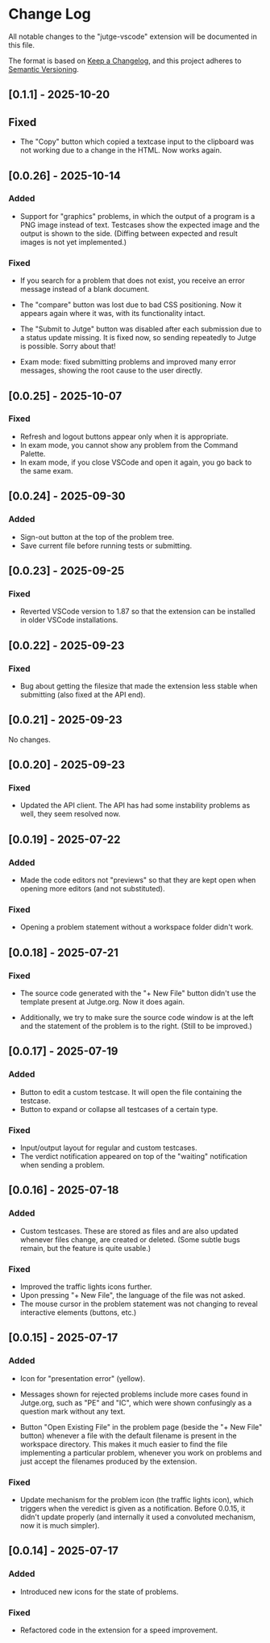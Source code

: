# Change Log

All notable changes to the "jutge-vscode" extension will be documented in this file.

The format is based on [Keep a Changelog](https://keepachangelog.com/en/1.1.0/),
and this project adheres to [Semantic Versioning](https://semver.org/spec/v2.0.0.html).

## [0.1.1] - 2025-10-20

## Fixed

- The "Copy" button which copied a textcase input to the clipboard was not working due to a change in the HTML. Now works again.

## [0.0.26] - 2025-10-14

### Added

- Support for "graphics" problems, in which the output of a program is a PNG image instead of text. Testcases show the expected image and the output is shown to the side. (Diffing between expected and result images is not yet implemented.)

### Fixed

- If you search for a problem that does not exist, you receive an error message instead of a blank document.

- The "compare" button was lost due to bad CSS positioning. Now it appears again where it was, with its functionality intact.

- The "Submit to Jutge" button was disabled after each submission due to a status update missing. It is fixed now, so sending repeatedly to Jutge is possible. Sorry about that!

- Exam mode: fixed submitting problems and improved many error messages, showing the root cause to the user directly.

## [0.0.25] - 2025-10-07

### Fixed

- Refresh and logout buttons appear only when it is appropriate.
- In exam mode, you cannot show any problem from the Command Palette.
- In exam mode, if you close VSCode and open it again, you go back to the same exam.

## [0.0.24] - 2025-09-30

### Added

- Sign-out button at the top of the problem tree.
- Save current file before running tests or submitting.

## [0.0.23] - 2025-09-25

### Fixed

- Reverted VSCode version to 1.87 so that the extension can be installed in older VSCode installations.

## [0.0.22] - 2025-09-23

### Fixed

- Bug about getting the filesize that made the extension less stable when submitting (also fixed at the API end).

## [0.0.21] - 2025-09-23

No changes.

## [0.0.20] - 2025-09-23

### Fixed

- Updated the API client. The API has had some instability problems as well, they seem resolved now.

## [0.0.19] - 2025-07-22

### Added

- Made the code editors not "previews" so that they are kept open when opening more editors (and not substituted).

### Fixed

- Opening a problem statement without a workspace folder didn't work.

## [0.0.18] - 2025-07-21

### Fixed

- The source code generated with the "+ New File" button didn't use the template present at Jutge.org. Now it does again.

- Additionally, we try to make sure the source code window is at the left and the statement of the problem is to the right. (Still to be improved.)

## [0.0.17] - 2025-07-19

### Added

- Button to edit a custom testcase. It will open the file containing the testcase.
- Button to expand or collapse all testcases of a certain type.

### Fixed

- Input/output layout for regular and custom testcases.
- The verdict notification appeared on top of the "waiting" notification when sending a problem.

## [0.0.16] - 2025-07-18

### Added

- Custom testcases. These are stored as files and are also updated whenever files change, are created or deleted. (Some subtle bugs remain, but the feature is quite usable.)

### Fixed

- Improved the traffic lights icons further.
- Upon pressing "+ New File", the language of the file was not asked.
- The mouse cursor in the problem statement was not changing to reveal interactive elements (buttons, etc.)

## [0.0.15] - 2025-07-17

### Added

- Icon for "presentation error" (yellow).

- Messages shown for rejected problems include more cases found in Jutge.org, such as "PE" and "IC", which were shown confusingly as a question mark without any text.

- Button "Open Existing File" in the problem page (beside the "+ New File" button) whenever a file with the default filename is present in the workspace directory. This makes it much easier to find the file implementing a particular problem, whenever you work on problems and just accept the filenames produced by the extension.

### Fixed

- Update mechanism for the problem icon (the traffic lights icon), which triggers when the veredict is given as a notification. Before 0.0.15, it didn't update properly (and internally it used a convoluted mechanism, now it is much simpler).

## [0.0.14] - 2025-07-17

### Added

- Introduced new icons for the state of problems.

### Fixed

- Refactored code in the extension for a speed improvement.
